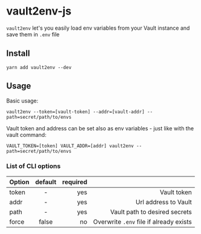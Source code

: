# vault2env-js

`vault2env` let's you easily load env variables from your Vault instance and
save them in `.env` file


## Install

`yarn add vault2env --dev`

## Usage

Basic usage:

`vault2env --token=[vault-token] --addr=[vault-addr] --path=secret/path/to/envs`

Vault token and address can be set also as env variables - 
just like with the vault command:

`VAULT_TOKEN=[token] VAULT_ADDR=[addr] vault2env --path=secret/path/to/envs`

### List of CLI options

| Option        | default    | required  |               |
| ------------- |:----------:| ---------:| -------------:|
| token         | -          | yes       | Vault token   |
| addr          | -          | yes       | Url address to Vault | 
| path          | -          | yes       | Vault path to desired secrets |
| force         | false      | no        | Overwrite `.env` file if already exists |
